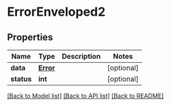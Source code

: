 # ErrorEnveloped2

## Properties
Name | Type | Description | Notes
------------ | ------------- | ------------- | -------------
**data** | [**Error**](Error.md) |  | [optional] 
**status** | **int** |  | [optional] 

[[Back to Model list]](../README.md#documentation-for-models) [[Back to API list]](../README.md#documentation-for-api-endpoints) [[Back to README]](../README.md)


